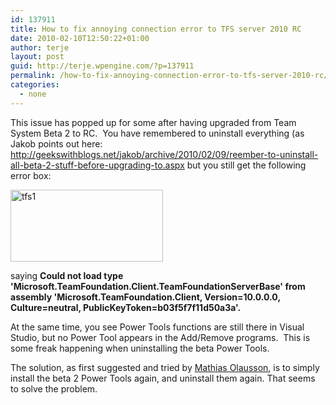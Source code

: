 ```yaml
---
id: 137911
title: How to fix annoying connection error to TFS server 2010 RC
date: 2010-02-10T12:50:22+01:00
author: terje
layout: post
guid: http://terje.wpengine.com/?p=137911
permalink: /how-to-fix-annoying-connection-error-to-tfs-server-2010-rc/
categories:
  - none
---
```

<p>This issue has popped up for some after having upgraded from Team System Beta 2 to RC.  You have remembered to uninstall everything (as Jakob points out here: <a title="http://geekswithblogs.net/jakob/archive/2010/02/09/reember-to-uninstall-all-beta-2-stuff-before-upgrading-to.aspx" href="http://geekswithblogs.net/jakob/archive/2010/02/09/reember-to-uninstall-all-beta-2-stuff-before-upgrading-to.aspx">http://geekswithblogs.net/jakob/archive/2010/02/09/reember-to-uninstall-all-beta-2-stuff-before-upgrading-to.aspx</a> but you still get the following error box:</p>  <p><a href="http://gwb.blob.core.windows.net/terje/WindowsLiveWriter/HowtofixannoyingconnectionerrortoTFSserv_106B9/tfs1_2.png"><img style="border-right-width: 0px; display: inline; border-top-width: 0px; border-bottom-width: 0px; border-left-width: 0px" title="tfs1" border="0" alt="tfs1" src="http://hermit.no/wp-content/uploads/2015/08/GWB-WindowsLiveWriter-HowtofixannoyingconnectionerrortoTFSserv_106B9-tfs1_thumb.png" width="244" height="115" /></a></p>  <p>saying <strong>Could not load type 'Microsoft.TeamFoundation.Client.TeamFoundationServerBase' from assembly 'Microsoft.TeamFoundation.Client, Version=10.0.0.0, Culture=neutral, PublicKeyToken=b03f5f7f11d50a3a'.</strong></p>  <p>At the same time, you see Power Tools functions are still there in Visual Studio, but no Power Tool appears in the Add/Remove programs.  This is some freak happening when uninstalling the beta Power Tools.</p>  <p>The solution, as first suggested and tried by <a href="http://msmvps.com/blogs/molausson/">Mathias Olausson</a>, is to simply install the beta 2 Power Tools again, and uninstall them again. That seems to solve the problem. </p>